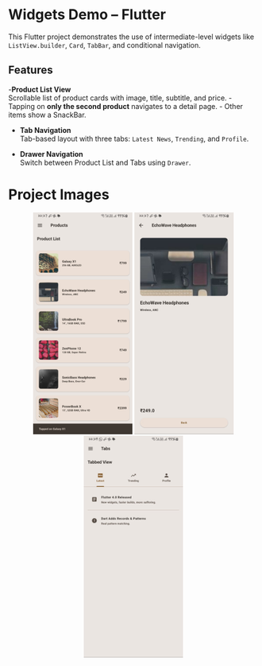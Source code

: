 # Widgets Demo – Flutter

This Flutter project demonstrates the use of intermediate-level widgets like `ListView.builder`, `Card`, `TabBar`, and conditional navigation.

## Features

-**Product List View**  
  Scrollable list of product cards with image, title, subtitle, and price.
    - Tapping on **only the second product** navigates to a detail page.
    - Other items show a SnackBar.

- **Tab Navigation**  
  Tab-based layout with three tabs: `Latest News`, `Trending`, and `Profile`.

- **Drawer Navigation**  
  Switch between Product List and Tabs using `Drawer`.

# Project Images

<p align="center">
  <img src="assets/images/Home.jpg" alt="Home" width="200"/>
  <img src="assets/images/Navigatio.jpg" alt="Navigation" width="200"/>
  <img src="assets/images/tabbs.jpg" alt="Tabs" width="200"/>
</p>

